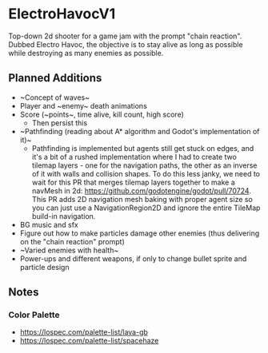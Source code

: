 # ElectroHavocV1
Top-down 2d shooter for a game jam with the prompt "chain reaction". Dubbed Electro Havoc, the objective is to stay alive as long as possible while destroying as many enemies as possible. 

## Planned Additions
* ~Concept of waves~
* Player and ~enemy~ death animations
* Score (~points~, time alive, kill count, high score)
  * Then persist this
* ~Pathfinding (reading about A* algorithm and Godot's implementation of it)~
  * Pathfinding is implemented but agents still get stuck on edges, and it's a bit of a rushed implementation where I had to create two tilemap layers - one for the navigation paths, the other as an inverse of it with walls and collision shapes. To do this less janky, we need to wait for this PR that merges tilemap layers together to make a navMesh in 2d: https://github.com/godotengine/godot/pull/70724. This PR adds 2D navigation mesh baking with proper agent size so you can just use a NavigationRegion2D and ignore the entire TileMap build-in navigation.
* BG music and sfx
* Figure out how to make particles damage other enemies (thus delivering on the "chain reaction" prompt)
* ~Varied enemies with health~
* Power-ups and different weapons, if only to change bullet sprite and particle design

## Notes
### Color Palette
* https://lospec.com/palette-list/lava-gb
* https://lospec.com/palette-list/spacehaze
